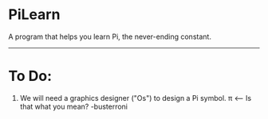 PiLearn
========

A program that helps you learn Pi, the never-ending constant.

------------------------------------------------------------

To Do:
=======

1. We will need a graphics designer ("Os") to design a Pi symbol.
π <-- Is that what you mean? -busterroni
